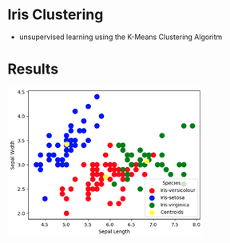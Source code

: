 # Iris Clustering
- unsupervised learning using the K-Means Clustering Algoritm
# Results
![Results](image.png)